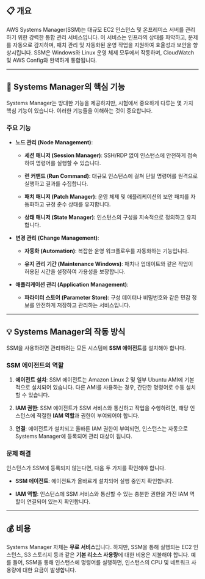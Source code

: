 
## 📋 개요

AWS Systems Manager(SSM)는 대규모 EC2 인스턴스 및 온프레미스 서버를 관리하기 위한 강력한 통합 관리 서비스입니다. 이 서비스는 인프라의 상태를 파악하고, 문제를 자동으로 감지하며, 패치 관리 및 자동화된 운영 작업을 지원하여 효율성과 보안을 향상시킵니다. SSM은 Windows와 Linux 운영 체제 모두에서 작동하며, CloudWatch 및 AWS Config와 완벽하게 통합됩니다.

---

## 🔑 Systems Manager의 핵심 기능

Systems Manager는 방대한 기능을 제공하지만, 시험에서 중요하게 다루는 몇 가지 핵심 기능이 있습니다. 이러한 기능들을 이해하는 것이 중요합니다.

### 주요 기능

- **노드 관리 (Node Management)**:
    
    - **세션 매니저 (Session Manager)**: SSH/RDP 없이 인스턴스에 안전하게 접속하여 명령어를 실행할 수 있습니다.
        
    - **런 커맨드 (Run Command)**: 대규모 인스턴스에 걸쳐 단일 명령어를 원격으로 실행하고 결과를 수집합니다.
        
    - **패치 매니저 (Patch Manager)**: 운영 체제 및 애플리케이션의 보안 패치를 자동화하고 규정 준수 상태를 유지합니다.
        
    - **상태 매니저 (State Manager)**: 인스턴스의 구성을 지속적으로 정의하고 유지합니다.
        
- **변경 관리 (Change Management)**:
    
    - **자동화 (Automation)**: 복잡한 운영 워크플로우를 자동화하는 기능입니다.
        
    - **유지 관리 기간 (Maintenance Windows)**: 패치나 업데이트와 같은 작업이 허용된 시간을 설정하여 가용성을 보장합니다.
        
- **애플리케이션 관리 (Application Management)**:
    
    - **파라미터 스토어 (Parameter Store)**: 구성 데이터나 비밀번호와 같은 민감 정보를 안전하게 저장하고 관리하는 서비스입니다.


---

## 💡 Systems Manager의 작동 방식

SSM을 사용하려면 관리하려는 모든 시스템에 **SSM 에이전트**를 설치해야 합니다.

### SSM 에이전트의 역할

1. **에이전트 설치**: SSM 에이전트는 Amazon Linux 2 및 일부 Ubuntu AMI에 기본적으로 설치되어 있습니다. 다른 AMI를 사용하는 경우, 간단한 명령어로 수동 설치할 수 있습니다.
    
2. **IAM 권한**: SSM 에이전트가 SSM 서비스와 통신하고 작업을 수행하려면, 해당 인스턴스에 적절한 **IAM 역할**과 권한이 부여되어야 합니다.
    
3. **연결**: 에이전트가 설치되고 올바른 IAM 권한이 부여되면, 인스턴스는 자동으로 Systems Manager에 등록되어 관리 대상이 됩니다.

### 문제 해결

인스턴스가 SSM에 등록되지 않는다면, 다음 두 가지를 확인해야 합니다.

- **SSM 에이전트**: 에이전트가 올바르게 설치되어 실행 중인지 확인합니다.
    
- **IAM 역할**: 인스턴스에 SSM 서비스와 통신할 수 있는 충분한 권한을 가진 IAM 역할이 연결되어 있는지 확인합니다.
    

---

## 💰 비용

Systems Manager 자체는 **무료 서비스**입니다. 하지만, SSM을 통해 실행되는 EC2 인스턴스, S3 스토리지 등과 같은 **기본 리소스 사용량**에 대한 비용은 지불해야 합니다. 예를 들어, SSM을 통해 인스턴스에 명령어를 실행하면, 인스턴스의 CPU 및 네트워크 사용량에 대한 요금이 발생합니다.